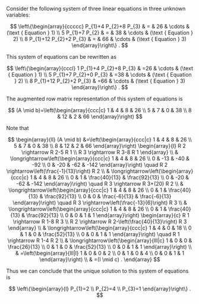 Consider the following system of three linear equations in three unknown variables:

$$
\left\{\begin{array}{ccccc}
P_{1}+4 P_{2}+8 P_{3} & = & 26 & \cdots & (\text { Equation } 1) \\
5 P_{1}+7 P_{2} & = & 38 & \cdots & (\text { Equation } 2) \\
8 P_{1}+12 P_{2}+2 P_{3} & = & 66 & \cdots & (\text { Equation } 3)
\end{array}\right\} .
$$

This system of equations can be rewritten as

$$
\left\{\begin{array}{cccl}
1 P_{1}+4 P_{2}+8 P_{3} & =26 & \cdots & (\text { Equation } 1) \\
5 P_{1}+7 P_{2}+0 P_{3} & =38 & \cdots & (\text { Equation } 2) \\
8 P_{1}+12 P_{2}+2 P_{3} & =66 & \cdots & (\text { Equation } 3)
\end{array}\right\} .
$$

The augmented row matrix representation of this system of equations is

$$
(A \mid b)=\left(\begin{array}{ccc|c}
1 & 4 & 8 & 26 \\
5 & 7 & 0 & 38 \\
8 & 12 & 2 & 66
\end{array}\right)
$$

Note that

$$
\begin{array}{ll}
(A \mid b) &=\left(\begin{array}{ccc|c}
1 & 4 & 8 & 26 \\
5 & 7 & 0 & 38 \\
8 & 12 & 2 & 66
\end{array}\right) \begin{array}{l}
R 2 \rightarrow R 2-5 R 1 \\
R 3 \rightarrow R 3-8 R 1
\end{array} \\
& \longrightarrow\left(\begin{array}{ccc|c}
1 & 4 & 8 & 26 \\
0 & -13 & -40 & -92 \\
0 & -20 & -62 & -142
\end{array}\right) \quad R 2 \rightarrow\left(\frac{-1}{13}\right) R 2 \\
& \longrightarrow\left(\begin{array}{ccc|c}
1 & 4 & 8 & 26 \\
0 & 1 & \frac{40}{13} & \frac{92}{13} \\
0 & -20 & -62 & -142
\end{array}\right) \quad R 3 \rightarrow R 3+(20) R 2 \\
& \longrightarrow\left(\begin{array}{ccc|c}
1 & 4 & 8 & 26 \\
0 & 1 & \frac{40}{13} & \frac{92}{13} \\
0 & 0 & \frac{-6}{13} & \frac{-6}{13}
\end{array}\right) \quad R 3 \rightarrow\left(\frac{-13}{6}\right) R 3 \\
& \longrightarrow\left(\begin{array}{ccc|c}
1 & 4 & 8 & 26 \\
0 & 1 & \frac{40}{13} & \frac{92}{13} \\
0 & 0 & 1 & 1
\end{array}\right) \begin{array}{c}
R 1 \rightarrow R 1-8 R 3 \\
R 2 \rightarrow R 2-\left(\frac{40}{13}\right) R 3
\end{array} \\
& \longrightarrow\left(\begin{array}{ccc|c}
1 & 4 & 0 & 18 \\
0 & 1 & 0 & \frac{52}{13} \\
0 & 0 & 1 & 1
\end{array}\right) \quad R 1 \rightarrow R 1-4 R 2 \\
& \longrightarrow\left(\begin{array}{lll|c}
1 & 0 & 0 & \frac{26}{13} \\
0 & 1 & 0 & \frac{52}{13} \\
0 & 0 & 1 & 1
\end{array}\right) \\
& =\left(\begin{array}{lll|l}
1 & 0 & 0 & 2 \\
0 & 1 & 0 & 4 \\
0 & 0 & 1 & 1
\end{array}\right) \\
& =(I \mid c) .
\end{array}
$$

Thus we can conclude that the unique solution to this system of equations is

$$
\left\{\begin{array}{l}
P_{1}=2 \\
P_{2}=4 \\
P_{3}=1
\end{array}\right\} .
$$
